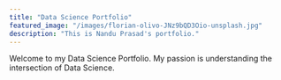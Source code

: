 ```yaml
---
title: "Data Science Portfolio"
featured_image: "/images/florian-olivo-JNz9bQD3Oio-unsplash.jpg"
description: "This is Nandu Prasad's portfolio."
---
```

Welcome to my Data Science Portfolio. My passion is understanding the intersection of Data Science.
